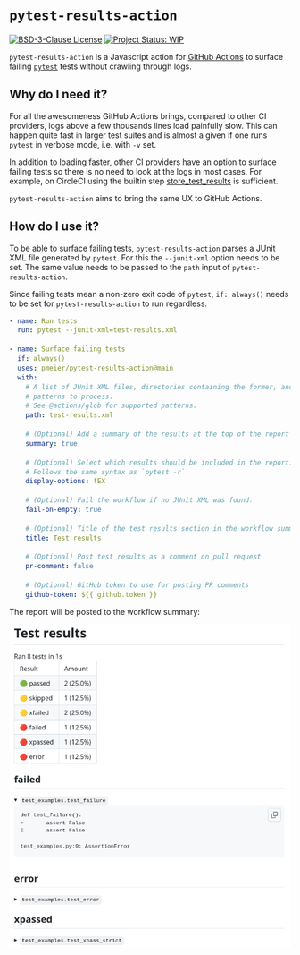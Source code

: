 # `pytest-results-action`

[![BSD-3-Clause License](https://img.shields.io/github/license/pmeier/light-the-torch)](https://opensource.org/licenses/BSD-3-Clause)
[![Project Status: WIP](https://www.repostatus.org/badges/latest/wip.svg)](https://www.repostatus.org/#wip)

`pytest-results-action` is a Javascript action for [GitHub Actions](https://github.com/features/actions) to surface failing [`pytest`](https://docs.pytest.org) tests without crawling through logs.

## Why do I need it?

For all the awesomeness GitHub Actions brings, compared to other CI providers, logs above a few thousands lines load painfully slow. This can happen quite fast in larger test suites and is almost a given if one runs `pytest` in verbose mode, i.e. with `-v` set.

In addition to loading faster, other CI providers have an option to surface failing tests so there is no need to look at the logs in most cases. For example, on CircleCI using the builtin step [store_test_results](https://circleci.com/docs/collect-test-data/) is sufficient.

`pytest-results-action` aims to bring the same UX to GitHub Actions.

## How do I use it?

To be able to surface failing tests, `pytest-results-action` parses a JUnit XML file generated by `pytest`. For this the `--junit-xml` option needs to be set. The same value needs to be passed to the `path` input of `pytest-results-action`.

Since failing tests mean a non-zero exit code of `pytest`, `if: always()` needs to be set for `pytest-results-action` to run regardless.

```yaml
- name: Run tests
  run: pytest --junit-xml=test-results.xml

- name: Surface failing tests
  if: always()
  uses: pmeier/pytest-results-action@main
  with:
    # A list of JUnit XML files, directories containing the former, and wildcard
    # patterns to process.
    # See @actions/glob for supported patterns.
    path: test-results.xml

    # (Optional) Add a summary of the results at the top of the report
    summary: true

    # (Optional) Select which results should be included in the report.
    # Follows the same syntax as `pytest -r`
    display-options: fEX

    # (Optional) Fail the workflow if no JUnit XML was found.
    fail-on-empty: true

    # (Optional) Title of the test results section in the workflow summary
    title: Test results

    # (Optional) Post test results as a comment on pull request
    pr-comment: false

    # (Optional) GitHub token to use for posting PR comments
    github-token: ${{ github.token }}
```

The report will be posted to the workflow summary:

<picture>
    <source media="(prefers-color-scheme: dark)" srcset="https://raw.githubusercontent.com/pmeier/pytest-results-action/main/images/summary-report-dark.png">
    <img src="https://raw.githubusercontent.com/pmeier/pytest-results-action/main/images/summary-report-light.png" alt="Example of report posted to the workflow summary by pytest-results-action. Under the title is a table that details the absolute and relative number of passed, skipped, xfailed, failed, xpassed, and errored tests. Below the table is a section for failed, errored, and xpassed tests. Each section includes the names of the respective test as well as the corresponding message. Only the details of the failed tests are visible.">
</picture>
